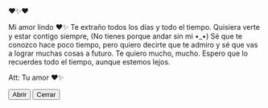 <!DOCTYPE html>
<html lang="es">
<head>
  <meta charset="UTF-8">
  <meta name="viewport" content="width=device-width, initial-scale=1.0">
  <title>Carta</title>
  <link rel="stylesheet" href="style.css">
</head>
<body>
  <main>
    <div class="container-letter">
      <div class="cover"></div>
      <span class="heart">❤✨❤</span>
      <p class="paper" id="mainMessage">
        Mi amor lindo ❤✨
Te extraño todos los días y todo el tiempo. 
Quisiera verte y estar contigo siempre, 
(No tienes porque andar sin mi •_•)
Sé que te conozco hace poco tiempo, pero quiero decirte que te admiro y sé que vas a lograr muchas cosas a futuro.
Te quiero mucho, mucho. Espero que lo recuerdes todo el tiempo, aunque estemos lejos.

Att: Tu amor ❤✨
      </p>
      <div class="letter"></div>
    </div>
    <div class="options">
      <button id="open">Abrir</button>
      <button id="close">Cerrar</butto>
    </div>
  </main>
  <script src="script.js"></script>
</body>
</html>
